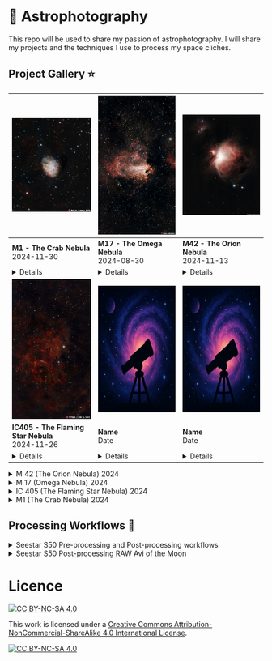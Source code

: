 # :telescope: Astrophotography
This repo will be used to share my passion of astrophotography.  I will share my projects and the techniques I use to process my space clichés.

## Project Gallery :star:

| <img src="./imgs/processed/M_1_333x10sec_T11degC_2024-11-30_graxpert_denoised_siril_gimp_graxpert_denoised.jpg?raw=true" width="250"/> | <img src="./imgs/processed/M_17_161x10sec_T22degC_2024-08-30_graxpert_denoised_colorcorrected_siril_gimp_v2.jpg?raw=true" width="250"/> | <img src="./imgs/processed/Stacked_275_mosaic_M42_10.0s_LP_20241113-013043_graxpert_denoised_colorcalibrated_starnet_stretched_gimp.jpg?raw=true" width="250"/> |
|-----------------------------------------------------|-----------------------------------------------------|-----------------------------------------------------|
| **M1 - The Crab Nebula**<br>2024-11-30                        | **M17 - The Omega Nebula**<br>2024-08-30                      | **M42 - The Orion Nebula**<br>2024-11-13                      |
| <details><summary>Details</summary>**Common name:** The Crab Nebula<br>**Gear:** Seestar S50<br>**Filter:** Light Pollution Filter<br>**Temp:** 11c<br>**Exposure:** 10s<br>**Number of stacked frames:** 333<br>**Pre-processing:** Siril seestar pre-processing script</details> | <details><summary>Details</summary>**Common name:** Orion Nebula<br>**Gear:** Seestar S50<br>**Filter:** IRCut<br>**Temp:** 22c<br>**Exposure:** 10s<br>**Number of stacked frames:** 161<br>**Pre-processing:** Siril seestar pre-processing script</details> | <details><summary>Details</summary>**Common name:** Orion Nebula<br>**Gear:** Seestar S50<br>**Filter:** Light Pollution Filter<br>**Temp:** 7.875c<br>**Exposure:** 10s<br>**Number of stacked frames:** 275<br>**Pre-processing:** Seestar Mosaic</details> |
| <img src="./imgs/processed/IC_405_91x10sec_T15degC_2024-11-266_stackingscript_graxpert_denoised_siril_gimp_graxpert_denoised.jpg?raw=true" width="250"/> | <img src="./imgs/default.png" width="250" height="250"/> | <img src="./imgs/default.png" width="250" height="250"/> |
| **IC405 - The Flaming Star Nebula**<br>2024-11-26                    | **Name**<br>Date                       | **Name**<br>Date                       |
| <details><summary>Details</summary>**Common name:** The Flaming Star Nebula<br>**Gear:** Seestar S50<br>**Filter:** Light Pollution Filter<br>**Temp:** 15c<br>**Exposure:** 10s<br>**Number of stacked frames:** 91<br>**Pre-processing:** Siril seestar pre-processing script</details> | <details><summary>Details</summary>More details about Image 5 here.</details> | <details><summary>Details</summary>More details about Image 6 here.</details> |


<details>

<summary>M 42 (The Orion Nebula) 2024</summary>

## M 42
### Project Details
> **Common name:** Orion Nebula
>
> **Date:** 2024-11-13
>
> **Gear:** Seestar S50
>
> **Filter:** Light Pollution Filter
>
> **Temp:** 7.875c
>
> **Exposure:** 10s
>
> **Number of stacked frames:** 275
>
> **Pre-processing:** Seestar Mosaic

### Processed Image
![Stacked_275_mosaic_M42_10.0s_LP_20241113-013043_graxpert_denoised_colorcalibrated_starnet_stretched_gimp.jpg](https://github.com/marghost/astrophotography/blob/main/imgs/processed/Stacked_275_mosaic_M42_10.0s_LP_20241113-013043_graxpert_denoised_colorcalibrated_starnet_stretched_gimp.jpg?raw=true)

### Processing results "Before and After"
![m42_before_after.png](https://github.com/marghost/astrophotography/blob/main/imgs/beforeafter/m42_before_after.png?raw=true)

</details>
<details>

<summary>M 17 (Omega Nebula) 2024</summary>

## M 17
### Project Details
> **Common name:** Orion Nebula
>
> **Date:** 2024-08-30
>
> **Gear:** Seestar S50
>
> **Filter:** IRCut
>
> **Temp:** 22c
>
> **Exposure:** 10s
>
> **Number of stacked frames:** 161
>
> **Pre-processing:** Siril seestar pre-processing script

### Processed Image
![M_17_161x10sec_T22degC_2024-08-30_graxpert_denoised_colorcorrected_siril_gimp_v2.jpg](https://github.com/marghost/astrophotography/blob/main/imgs/processed/M_17_161x10sec_T22degC_2024-08-30_graxpert_denoised_colorcorrected_siril_gimp_v2.jpg?raw=true)

### Processing results "Before and After"
![m17_before_after_v2.png](https://github.com/marghost/astrophotography/blob/main/imgs/beforeafter/m17_before_after_v2.png?raw=true)

</details>
<details>

<summary>IC 405 (The Flaming Star Nebula) 2024</summary>

## IC 405
### Project Details
> **Common name:** The Flaming Star Nebula
>
> **Date:** 2024-11-26
>
> **Gear:** Seestar S50
>
> **Filter:** Light Pollution Filter
>
> **Temp:** 15c
>
> **Exposure:** 10s
>
> **Number of stacked frames:** 91
>
> **Pre-processing:** Siril seestar pre-processing script

### Processed Image
![IC_405_91x10sec_T15degC_2024-11-266_stackingscript_graxpert_denoised_siril_gimp_graxpert_denoised.jpg](https://github.com/marghost/astrophotography/blob/main/imgs/processed/IC_405_91x10sec_T15degC_2024-11-266_stackingscript_graxpert_denoised_siril_gimp_graxpert_denoised.jpg?raw=true)

### Processing results "Before and After"
![IC405_before_after.png](https://github.com/marghost/astrophotography/blob/main/imgs/beforeafter/IC405_before_after.png?raw=true)

</details>
<details>

<summary>M1 (The Crab Nebula) 2024</summary>

## M 1
### Project Details
> **Common name:** The Crab Nebula
>
> **Date:** 2024-11-30
>
> **Gear:** Seestar S50
>
> **Filter:** Light Pollution Filter
>
> **Temp:** 11c
>
> **Exposure:** 10s
>
> **Number of stacked frames:** 333
>
> **Pre-processing:** Siril seestar pre-processing script

### Processed Image
![M_1_333x10sec_T11degC_2024-11-30_graxpert_denoised_siril_gimp_graxpert_denoised.jpg](https://github.com/marghost/astrophotography/blob/main/imgs/processed/M_1_333x10sec_T11degC_2024-11-30_graxpert_denoised_siril_gimp_graxpert_denoised.jpg?raw=true)

### Processing results "Before and After"
![M1_before_after.jpg](https://github.com/marghost/astrophotography/blob/main/imgs/beforeafter/M1_before_after.jpg?raw=true)

</details>

## Processing Workflows :rocket:
<details>

<summary>Seestar S50 Pre-processing and Post-processing workflows</summary>

## Seestar S50 Photo processing
This is my current astrophotography photo processing flow.  For mosaic mode, i skip the pre-processing stacking script and work directly with the processed fits file compiled by the Seestar s50.  If using regular mode, the stacking script tend to do a better job at stacking the subframes.  It also has less artefacts.

**Updated:** 2024/11/14 

## Pre-processing stack with Siril script

1. [Download the script to preprocess your images](https://gitlab.com/free-astro/siril-scripts/-/raw/main/preprocessing/Seestar_Preprocessing.ssf)
We’ve created a script tailored to the pre-processing of your seestar. This means that this script expects to have several images which it will stack. In the current version of Siril, you need to download it manually by following this link . Place the downloaded file (Seestar_Preprocessing.ssf) in the location of your choice, then in Siril’s preferences, in the script tab, enter the folder you have chosen.

2. Create the folder to hold your images
The seestar only gives access to light images. Calibration is therefore not possible. All you need to do is create a "lights" directory in the folder where your images are stored.

3. Put your RAW images in the directory created in the previous step
Attention: don’t mix other files, even JPEG (or other formats), with your RAW files: Siril will take all the files inside the directories as input files for processing.

4. Click on the home button and navigate to your project folder

5. Click on the Scripts button and select the script of your choice

Source: https://siril.org/tutorials/seestar/ Processing ZWO Seestar S50 images

## Graxpert
### Crop
![crop.png](https://github.com/marghost/astrophotography/blob/main/imgs/crop.png?raw=true)

### Background Extraction
![backgroundextraction.png](https://github.com/marghost/astrophotography/blob/main/imgs/backgroundextraction.png?raw=true)

### Deconvolution
1. Play with Deconvolution Strength.  Default 0.5 tend to be fine.
![deconvolution.png](https://github.com/marghost/astrophotography/blob/main/imgs/deconvolution.png?raw=true)

2. How to find the FHWM value.
To choose "Image FHWM" value, look at this value inside Siril and calculate the value inbetween.
![FWHM.png](https://github.com/marghost/astrophotography/blob/main/imgs/FWHM.png?raw=true)

### Denoising
![denoising.png](https://github.com/marghost/astrophotography/blob/main/imgs/denoising.png?raw=true)

## Siril
### Color Calibration
![colorcalibration.png](https://github.com/marghost/astrophotography/blob/main/imgs/colorcalibration.png?raw=true)

### Remove Green Noise
![removegreennoise.png](https://github.com/marghost/astrophotography/blob/main/imgs/removegreennoise.png?raw=true)

### Starnetv2 Star Removal
![removestars.png](https://github.com/marghost/astrophotography/blob/main/imgs/removestars.png?raw=true)
When done, open starless fit file in siril

### Stretch Nebula/Galaxy
Do **small** stretches inside the histogram transformation tool.  Repeat as many time as needed.
![histogram.png](https://github.com/marghost/astrophotography/blob/main/imgs/histogram.png?raw=true)

### Color Saturation
![colorsaturation.png](https://github.com/marghost/astrophotography/blob/main/imgs/colorsaturation.png?raw=true)

### Star Recomposition
**Important** save your fit file right now before opening Star Recomposition.
![starrecomposition.png](https://github.com/marghost/astrophotography/blob/main/imgs/starrecomposition.png?raw=true)

### Noise Reduction
![noisereduction.png](https://github.com/marghost/astrophotography/blob/main/imgs/noisereduction.png?raw=true)

### Save renamed fits + tif
- Fits file for backup of the processed image
- Tif for manipulating in GIMP

## GIMP
### Color > Curves
![curves.png](https://github.com/marghost/astrophotography/blob/main/imgs/curves.png?raw=true)

### Filters > Enhance > Sharpen
![sharpen.png](https://github.com/marghost/astrophotography/blob/main/imgs/sharpen.png?raw=true)

### Export final product in jpg

## Tools
- https://siril.org/
- https://gitlab.com/free-astro/siril-scripts/-/raw/main/preprocessing/Seestar_Preprocessing.ssf (Siril pre-processing script)
- https://graxpert.com/
- https://www.starnetastro.com/ (Starnetv2CLI for Siril integration)
- https://www.gimp.org/

## Sources
- https://siril.org/tutorials/seestar/ Processing ZWO Seestar S50 images
- https://youtu.be/syCVl1fDLTk Pre-processing Seestar Data with Siril
- https://www.youtube.com/watch?v=lMoSAHOgbD4 Advanced Processing -Cuiv

</details>

<details>

<summary>Seestar S50 Post-processing RAW Avi of the Moon</summary>

## A combinaison of PIPP - Autostakkert - Registax6
##PIPP
PIPP will help remove the Moon shifting when taking longer exposure.
- Drag&Drop avi to PIPP
- Do not debayer if asked to
- Select "Solar/Lunar Full Disk"
- Opened picture > click on update image
- Output Options > select SER formats
- Do Processing
- Start Processing

## Autostakkert
- Open SER file
- Select Analyse.  Look at quality graph
- Choose acceptable value when green curve pass under middle blue.
- Go to other panel.  Set AP Size to 200 and click place AP grid.
- Stack

## Registax6
- Still working on this part.

## Source
- https://www.youtube.com/watch?v=8Iyr5W38ZN8 Moon Processing PIPP & Autostakkert

</details>

# Licence
[![CC BY-NC-SA 4.0][cc-by-nc-sa-shield]][cc-by-nc-sa]

This work is licensed under a
[Creative Commons Attribution-NonCommercial-ShareAlike 4.0 International License][cc-by-nc-sa].

[![CC BY-NC-SA 4.0][cc-by-nc-sa-image]][cc-by-nc-sa]

[cc-by-nc-sa]: http://creativecommons.org/licenses/by-nc-sa/4.0/
[cc-by-nc-sa-image]: https://licensebuttons.net/l/by-nc-sa/4.0/88x31.png
[cc-by-nc-sa-shield]: https://img.shields.io/badge/License-CC%20BY--NC--SA%204.0-lightgrey.svg